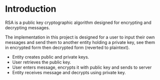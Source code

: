 # Introduction
RSA is a public key cryptographic algorithm designed for encrypting and decrypting messages. 

The implementation in this project is designed for a user to input their own messages and send them to another entity holding a private key, see them in encrypted form then decrypted form (reverted to plaintext).

- Entity creates public and private keys.
- User retrieves the public key.
- User enters message, encrypts it with public key and sends to server
- Entity receives message and decrypts using private key.
